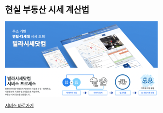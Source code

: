 # 현실 부동산 시세 계산법

![빌ㅏㅣㅔ 닷ㅓ빌라시세 닷컴](../.gitbook/assets/image.png)

[서비스 바로가기](https://bit.ly/3KwLUR2)
